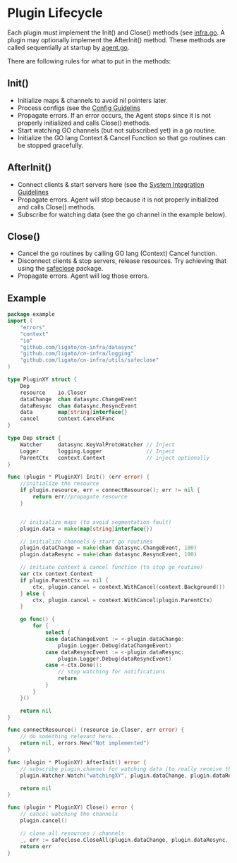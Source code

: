 # Plugin Lifecycle

Each plugin must implement the Init() and Close() methods (see
[infra.go][1]. A plugin may optionally implement the AfterInit()
method. These methods are called sequentially at startup
by [agent.go][2].

There are following rules for what to put in the methods:
## Init()
* Initialize maps & channels to avoid nil pointers later.
* Process configs (see the [Config Guidelins][3]
* Propagate errors. If an error occurs, the Agent stops since it is not
  properly initialized and calls Close() methods.
* Start watching  GO channels (but not subscribed yet) in a go routine.
* Initialize the GO lang Context & Cancel Function so that go routines
  can be stopped gracefully.

## AfterInit()
* Connect clients & start servers here (see the
  [System Integration Guidelines][4]
* Propagate errors. Agent will stop because it is not properly
  initialized and calls Close() methods.
* Subscribe for watching data (see the go channel in the example below).

## Close()
* Cancel the go routines by calling GO lang (Context) Cancel function.
* Disconnect clients & stop servers, release resources. Try achieving
  that using the [safeclose](../../utils/safeclose) package.
* Propagate errors. Agent will log those errors.

## Example
```go
package example
import (
    "errors"
    "context"
    "io"
    "github.com/ligato/cn-infra/datasync"
    "github.com/ligato/cn-infra/logging"
    "github.com/ligato/cn-infra/utils/safeclose"
)

type PluginXY struct {
    Dep
    resource    io.Closer
    dataChange  chan datasync.ChangeEvent
    dataResync  chan datasync.ResyncEvent
    data        map[string]interface{}
    cancel      context.CancelFunc
}

type Dep struct {
    Watcher     datasync.KeyValProtoWatcher // Inject
    Logger      logging.Logger              // Inject
    ParentCtx   context.Context             // inject optionally
}

func (plugin * PluginXY) Init() (err error) {
    //initialize the resource
    if plugin.resource, err = connectResource(); err != nil {
        return err//propagate resource
    }


    // initialize maps (to avoid segmentation fault)
    plugin.data = make(map[string]interface{})

    // initialize channels & start go routines
    plugin.dataChange = make(chan datasync.ChangeEvent, 100)
    plugin.dataResync = make(chan datasync.ResyncEvent, 100)

    // initiate context & cancel function (to stop go routine)
    var ctx context.Context
    if plugin.ParentCtx == nil {
        ctx, plugin.cancel = context.WithCancel(context.Background())
    } else {
        ctx, plugin.cancel = context.WithCancel(plugin.ParentCtx)
    }

    go func() {
        for {
            select {
            case dataChangeEvent := <-plugin.dataChange:
                plugin.Logger.Debug(dataChangeEvent)
            case dataResyncEvent := <-plugin.dataResync:
                plugin.Logger.Debug(dataResyncEvent)
            case <-ctx.Done():
                // stop watching for notifications
                return
            }
        }
    }()

    return nil
}

func connectResource() (resource io.Closer, err error) {
    // do something relevant here...
    return nil, errors.New("Not implemented")
}

func (plugin * PluginXY) AfterInit() error {
    // subscribe plugin.channel for watching data (to really receive the data)
    plugin.Watcher.Watch("watchingXY", plugin.dataChange, plugin.dataResync, "keysXY")

    return nil
}

func (plugin * PluginXY) Close() error {
    // cancel watching the channels
    plugin.cancel()

    // close all resources / channels
    _, err := safeclose.CloseAll(plugin.dataChange, plugin.dataResync, plugin.resource)
    return err
}
```
[1]: ../../infra/infra.go
[2]: ../../agent/agent.go
[3]: CONFIG.md
[4]: SYSTEM_INTEGRATION.md
